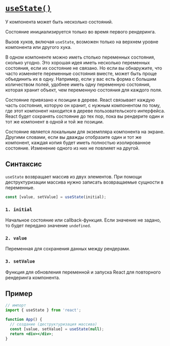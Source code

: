 # [`useState()`](../index.md)

У компонента может быть несколько состояний.

Состояние инициализируется только во время первого рендеринга.

Вызов хуков, включая `useState`, возможен только на верхнем уровне компонента или другого хука.

В одном компоненте можно иметь столько переменных состояния, сколько угодно. Это хорошая идея иметь несколько переменных состояния, если их состояние не связано. Но если вы обнаружите, что часто изменяете переменные состояния вместе, может быть проще объединить их в одну. Например, если у вас есть форма с большим количеством полей, удобнее иметь одну переменную состояния, которая хранит объект, чем переменную состояния для каждого поля.

Состояние привязано к позиции в дереве. React связывает каждую часть состояния, которую он хранит, с нужным компонентом по тому, где этот компонент находится в дереве пользовательского интерфейса. React будет сохранять состояние до тех пор, пока вы рендерите один и тот же компонент в одной и той же позиции.

Состояние является локальным для экземпляра компонента на экране. Другими словами, если вы дважды отобразите один и тот же компонент, каждая копия будет иметь полностью изолированное состояние. Изменение одного из них не повлияет на другой.

## Синтаксис

`useState` возвращает массив из двух элементов. При помощи деструктуризации массива нужно записать возвращаемые сущности в переменные.

```jsx
const [value, setValue] = useState(initial);
```

### `1. initial`

Начальное состояние или callback-функция. Если значение не задано, то будет передано значение `undefined`.

### `2. value`

Переменная для сохранения данных между рендерами.

### `3. setValue`

Функция для обновления переменной и запуска React для повторного рендеринга компонента.

## Пример

```jsx
// импорт
import { useState } from 'react';

function App() {
  // создание (деструктуризация массива)
  const [value, setValue] = useState(null);
  return <div></div>;
}
```
